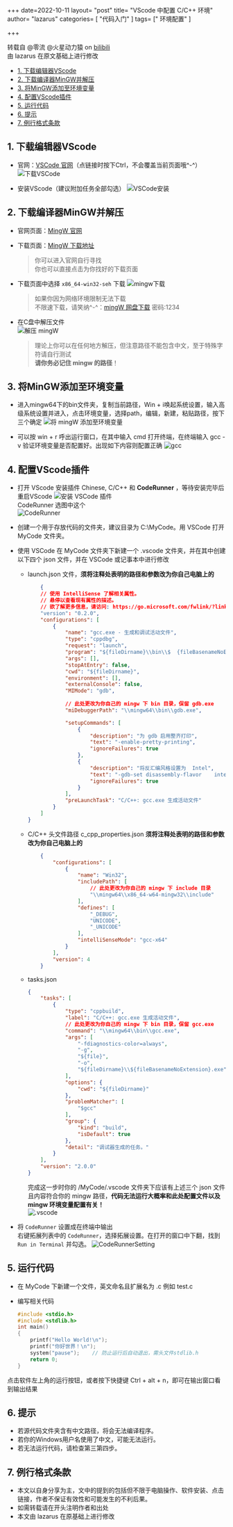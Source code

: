 +++
date=2022-10-11
layout= "post"
title=  "VScode 中配置 C/C++ 环境"
author= "lazarus"
categories= [ "代码入门" ]
tags= [" 环境配置" ]

+++

转载自 @零流 @火星动力猿 on [bilibili](https://www.bilibili.com/video/BV1Cu411y7vT?share_source=copy_web)  
由 lazarus 在原文基础上进行修改

- [1. 下载编辑器VScode](#1-下载编辑器vscode)
- [2. 下载编译器MinGW并解压](#2-下载编译器mingw并解压)
- [3. 将MinGW添加至环境变量](#3-将mingw添加至环境变量)
- [4. 配置VScode插件](#4-配置vscode插件)
- [5. 运行代码](#5-运行代码)
- [6. 提示](#6-提示)
- [7. 例行格式条款](#7-例行格式条款)

## 1. 下载编辑器VScode
- 官网：[VSCode 官网](https://code.visualstudio.com/)（点链接时按下Ctrl，不会覆盖当前页面哦^-^）
![下载VSCode](https://raw.githubusercontent.com/lab530/assets_images_storage/main/Post/PicGoSettingvscode%E4%B8%8B%E8%BD%BD.png)  

- 安装VScode（建议附加任务全部勾选）
![VSCode安装](https://raw.githubusercontent.com/lab530/assets_images_storage/main/Post/PicGoSettingvscode%E5%AE%89%E8%A3%85.gif)  

## 2. 下载编译器MinGW并解压
- 官网页面：[MingW 官网](https://www.mingw-w64.org/)

- 下载页面：[MingW 下载地址](https://sourceforge.net/projects/mingw-w64/files/)

    > 你可以进入官网自行寻找  
      你也可以直接点击为你找好的下载页面

- 下载页面中选择 `x86_64-win32-seh` 下载
  ![mingw下载](https://raw.githubusercontent.com/lab530/assets_images_storage/main/Post/PicGoSettingmingw%E4%B8%8B%E8%BD%BD.png)
    > 如果你因为网络环境限制无法下载  
    不限速下载，请笑纳^-^：[mingW 网盘下载](https://wwn.lanzouh.com/iLOip031ku6b) 密码:1234


- 在C盘中解压文件  
  ![解压 mingW](https://raw.githubusercontent.com/lab530/assets_images_storage/main/Post/PicGoSetting%E8%A7%A3%E5%8E%8Bmingw.gif)
    > 理论上你可以在任何地方解压，但注意路径不能包含中文，至于特殊字符请自行测试  
    **请你务必记住 mingw 的路径**！

## 3. 将MinGW添加至环境变量
- 进入mingw64下的bin文件夹，复制当前路径，Win + i唤起系统设置，输入高级系统设置并进入，点击环境变量，选择path，编辑，新建，粘贴路径，按下三个确定
![将 mingW 添加至环境变量](https://raw.githubusercontent.com/lab530/assets_images_storage/main/Post/PicGoSetting%E9%85%8D%E7%BD%AE%E7%8E%AF%E5%A2%83%E5%8F%98%E9%87%8F.gif)

- 可以按 win + r 呼出运行窗口，在其中输入 cmd 打开终端，在终端输入 gcc -v 验证环境变量是否配置好。出现如下内容则配置正确
![gcc](https://raw.githubusercontent.com/lab530/assets_images_storage/main/Post/PicGoSettinggcc.png)

## 4. 配置VScode插件
- 打开 VScode 安装插件 Chinese, C/C++ 和 **CodeRunner** ，等待安装完毕后重启VScode
![安装 VSCode 插件](https://raw.githubusercontent.com/lab530/assets_images_storage/main/Post/PicGoSetting%E5%AE%89%E8%A3%85%E6%8F%92%E4%BB%B6.gif)  
CodeRunner 选图中这个  
![CodeRunner](https://raw.githubusercontent.com/lab530/assets_images_storage/main/Post/PicGoSettingcoderunner.png)

- 创建一个用于存放代码的文件夹，建议目录为 C:\\MyCode。用 VSCode 打开 MyCode 文件夹。

- 使用 VSCode 在 MyCode 文件夹下新建一个 .vscode 文件夹，并在其中创建以下四个 json 文件，并在 VSCode 或记事本中进行修改
    - launch.json 文件，**须将注释处表明的路径和参数改为你自己电脑上的**
        ```json
            {
            // 使用 IntelliSense 了解相关属性。 
            // 悬停以查看现有属性的描述。
            // 欲了解更多信息，请访问: https://go.microsoft.com/fwlink/?linkid=830387
            "version": "0.2.0",
            "configurations": [
                {
                    "name": "gcc.exe - 生成和调试活动文件",
                    "type": "cppdbg",
                    "request": "launch",
                    "program": "${fileDirname}\\bin\\$  {fileBasenameNoExtension}.exe",
                    "args": [],
                    "stopAtEntry": false,
                    "cwd": "${fileDirname}",
                    "environment": [],
                    "externalConsole": false,
                    "MIMode": "gdb",
                
                    // 此处更改为你自己的 mingw 下 bin 目录，保留 gdb.exe
                    "miDebuggerPath": "\\mingw64\\bin\\gdb.exe",
        
                    "setupCommands": [
                        {
                            "description": "为 gdb 启用整齐打印",
                            "text": "-enable-pretty-printing",
                            "ignoreFailures": true
                        },
                        {
                            "description": "将反汇编风格设置为  Intel",
                            "text": "-gdb-set disassembly-flavor    intel",
                            "ignoreFailures": true
                        }
                    ],
                    "preLaunchTask": "C/C++: gcc.exe 生成活动文件"
                }
            ]
        }
        ```
    - C/C++ 头文件路径 c_cpp_properties.json **须将注释处表明的路径和参数改为你自己电脑上的**
        ```json
            {
                "configurations": [
                    {
                        "name": "Win32",
                        "includePath": [
                            // 此处更改为你自己的 mingw 下 include 目录
                            "\\mingw64\\x86_64-w64-mingw32\\include"
                        ],
                        "defines": [
                            "_DEBUG",
                            "UNICODE",
                            "_UNICODE"
                        ],
                        "intelliSenseMode": "gcc-x64"
                    }
                ],
                "version": 4
            }
        ```

    - tasks.json
        ```json
        {
            "tasks": [
                {
                    "type": "cppbuild",
                    "label": "C/C++: gcc.exe 生成活动文件",
                    // 此处更改为你自己的 mingw 下 bin 目录，保留 gcc.exe
                    "command": "\\mingw64\\bin\\gcc.exe",
                    "args": [
                        "-fdiagnostics-color=always",
                        "-g",
                        "${file}",
                        "-o",
                        "${fileDirname}\\${fileBasenameNoExtension}.exe"
                    ],
                    "options": {
                        "cwd": "${fileDirname}"
                    },
                    "problemMatcher": [
                        "$gcc"
                    ],
                    "group": {
                        "kind": "build",
                        "isDefault": true
                    },
                    "detail": "调试器生成的任务。"
                }
            ],
            "version": "2.0.0"
        }
        ```
        完成这一步时你的 /MyCode/.vscode 文件夹下应该有上述三个 json 文件且内容符合你的 mingw 路径，**代码无法运行大概率和此处配置文件以及 mingw 环境变量配置有关！**  
        ![.vscode](https://raw.githubusercontent.com/lab530/assets_images_storage/main/Post/PicGoSettingvscode.png)

- 将 `CodeRunner` 设置成在终端中输出  
    右键拓展列表中的 `CodeRunner`，选择拓展设置。在打开的窗口中下翻，找到 `Run in Terminal` 并勾选。
    ![CodeRunnerSetting](https://raw.githubusercontent.com/lab530/assets_images_storage/main/Post/PicGoSettingCodeRunnerTerminal.png)


## 5. 运行代码
- 在 MyCode 下新建一个文件，英文命名且扩展名为 .c 例如 test.c

- 编写相关代码

    ```c
    #include <stdio.h>
    #include <stdlib.h>
    int main()
    {
        printf("Hello World!\n");
        printf("你好世界！\n");
        system("pause");    // 防止运行后自动退出，需头文件stdlib.h
        return 0;
    }
    ```
点击软件左上角的运行按钮，或者按下快捷键 Ctrl + alt + n，即可在输出窗口看到输出结果


## 6. 提示
- 若源代码文件夹含有中文路径，将会无法编译程序。
- 若你的Windows用户名使用了中文，可能无法运行。
- 若无法运行代码，请检查第三第四步。

## 7. 例行格式条款
- 本文以自身分享为主，文中的提到的包括但不限于电脑操作、软件安装、点击链接，作者不保证有效性和可能发生的不利后果。
- 如需转载请在开头注明作者和出处
- 本文由 lazarus 在原基础上进行修改
